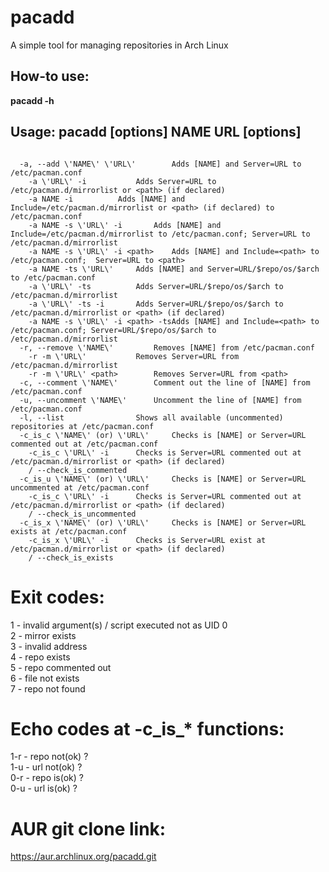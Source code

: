 # pacadd
A simple tool for managing repositories in Arch Linux

## How-to use:

**pacadd -h**

## Usage: pacadd [options] NAME URL [options]
```

  -a, --add \'NAME\' \'URL\'		Adds [NAME] and Server=URL to /etc/pacman.conf
  	-a \'URL\' -i			Adds Server=URL to /etc/pacman.d/mirrorlist or <path> (if declared)
  	-a NAME -i			Adds [NAME] and Include=/etc/pacman.d/mirrorlist or <path> (if declared) to /etc/pacman.conf
  	-a NAME -s \'URL\' -i		Adds [NAME] and Include=/etc/pacman.d/mirrorlist to /etc/pacman.conf; Server=URL to /etc/pacman.d/mirrorlist
  	-a NAME -s \'URL\' -i <path>	Adds [NAME] and Include=<path> to /etc/pacman.conf;  Server=URL to <path>
	-a NAME -ts \'URL\'		Adds [NAME] and Server=URL/$repo/os/$arch to /etc/pacman.conf
  	-a \'URL\' -ts			Adds Server=URL/$repo/os/$arch to /etc/pacman.d/mirrorlist
  	-a \'URL\' -ts -i		Adds Server=URL/$repo/os/$arch to /etc/pacman.d/mirrorlist or <path> (if declared)
  	-a NAME -s \'URL\' -i <path> -tsAdds [NAME] and Include=<path> to /etc/pacman.conf; Server=URL/$repo/os/$arch to /etc/pacman.d/mirrorlist
  -r, --remove \'NAME\'			Removes [NAME] from /etc/pacman.conf
  	-r -m \'URL\'			Removes Server=URL from /etc/pacman.d/mirrorlist
  	-r -m \'URL\' <path>		Removes Server=URL from <path>
  -c, --comment \'NAME\'		Comment out the line of [NAME] from /etc/pacman.conf
  -u, --uncomment \'NAME\'		Uncomment the line of [NAME] from /etc/pacman.conf
  -l, --list				Shows all available (uncommented) repositories at /etc/pacman.conf
  -c_is_c \'NAME\' (or) \'URL\'		Checks is [NAME] or Server=URL commented out at /etc/pacman.conf
  	-c_is_c \'URL\' -i		Checks is Server=URL commented out at /etc/pacman.d/mirrorlist or <path> (if declared)
  	/ --check_is_commented
  -c_is_u \'NAME\' (or) \'URL\'		Checks is [NAME] or Server=URL uncommented at /etc/pacman.conf
  	-c_is_c \'URL\' -i		Checks is Server=URL commented out at /etc/pacman.d/mirrorlist or <path> (if declared)
  	/ --check_is_uncommented
  -c_is_x \'NAME\' (or) \'URL\'		Checks is [NAME] or Server=URL exists at /etc/pacman.conf
  	-c_is_x \'URL\' -i		Checks is Server=URL exist at /etc/pacman.d/mirrorlist or <path> (if declared)
  	/ --check_is_exists
  ```

# Exit codes:
1 - invalid argument(s) / script executed not as UID 0 \
2 - mirror exists \
3 - invalid address \
4 - repo exists \
5 - repo commented out \
6 - file not exists \
7 - repo not found

# Echo codes at -c\_is\_\* functions:
1-r - repo not(ok) ? \
1-u - url not(ok) ? \
0-r - repo is(ok) ? \
0-u - url is(ok) ?

# AUR git clone link:
https://aur.archlinux.org/pacadd.git
